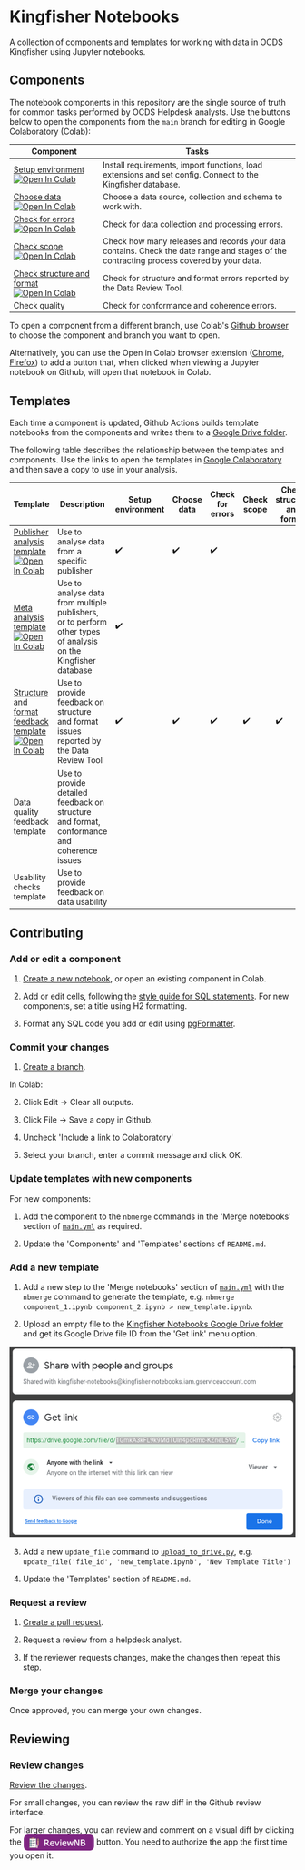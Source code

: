 # Kingfisher Notebooks

A collection of components and templates for working with data in OCDS Kingfisher using Jupyter notebooks.

## Components

The notebook components in this repository are the single source of truth for common tasks performed by OCDS Helpdesk analysts. Use the buttons below to open the components from the `main` branch for editing in Google Colaboratory (Colab):

Component | Tasks
-- | --
[Setup environment](https://github.com/duncandewhurst/kingfisher_notebook_components/blob/main/setup_environment.ipynb) [![Open In Colab](https://colab.research.google.com/assets/colab-badge.svg)](https://colab.research.google.com/github/duncandewhurst/kingfisher_notebook_components/blob/main/setup_environment.ipynb) | Install requirements, import functions, load extensions and set config. Connect to the Kingfisher database.
[Choose data](https://github.com/duncandewhurst/kingfisher_notebook_components/blob/main/choose_data.ipynb) [![Open In Colab](https://colab.research.google.com/assets/colab-badge.svg)](https://colab.research.google.com/github/duncandewhurst/kingfisher_notebook_components/blob/main/choose_data.ipynb) | Choose a data source, collection and schema to work with.
[Check for errors](https://github.com/duncandewhurst/kingfisher_notebook_components/blob/main/check_for_errors.ipynb) [![Open In Colab](https://colab.research.google.com/assets/colab-badge.svg)](https://colab.research.google.com/github/duncandewhurst/kingfisher_notebook_components/blob/main/check_for_errors.ipynb) | Check for data collection and processing errors.
[Check scope](https://github.com/duncandewhurst/kingfisher_notebook_components/blob/main/check_scope.ipynb) [![Open In Colab](https://colab.research.google.com/assets/colab-badge.svg)](https://colab.research.google.com/github/duncandewhurst/kingfisher_notebook_components/blob/main/check_scope.ipynb) | Check how many releases and records your data contains. Check the date range and stages of the contracting process covered by your data.
[Check structure and format](https://github.com/duncandewhurst/kingfisher_notebook_components/blob/main/check_structure_and_format.ipynb) [![Open In Colab](https://colab.research.google.com/assets/colab-badge.svg)](https://colab.research.google.com/github/duncandewhurst/kingfisher_notebook_components/blob/main/check_structure_and_format.ipynb) | Check for structure and format errors reported by the Data Review Tool.
Check quality | Check for conformance and coherence errors.

To open a component from a different branch, use Colab's [Github browser](https://colab.research.google.com/github/duncandewhurst/kingfisher_notebook_components/) to choose the component and branch you want to open.

Alternatively, you can use the Open in Colab browser extension ([Chrome](https://chrome.google.com/webstore/detail/open-in-colab/), [Firefox](https://addons.mozilla.org/en-US/firefox/addon/open-in-colab/)) to add a button that, when clicked when viewing a Jupyter notebook on Github, will open that notebook in Colab.

## Templates

Each time a component is updated, Github Actions builds template notebooks from the components and writes them to a [Google Drive folder](https://drive.google.com/drive/u/0/folders/1eb3pSQ55HylMsmwKqu7MrkvH12ROD4-9).

The following table describes the relationship between the templates and components. Use the links to open the templates in [Google Colaboratory](https://colab.research.google.com/) and then save a copy to use in your analysis.

Template | Description | Setup environment | Choose data | Check for errors | Check scope | Check structure and format
-- | -- | -- | -- | -- | -- | --
[Publisher analysis template](https://drive.google.com/file/d/1R-VBYA-SC9CoMIdvYp_SI9V2UFWlTqx0/view?usp=sharing)[![Open In Colab](https://colab.research.google.com/assets/colab-badge.svg)](https://colab.research.google.com/drive/1R-VBYA-SC9CoMIdvYp_SI9V2UFWlTqx0) | Use to analyse data from a specific publisher | :heavy_check_mark: | :heavy_check_mark: | :heavy_check_mark: | |
[Meta analysis template](https://drive.google.com/file/d/1NXYvi3eHOWlFHXzcg7Vhw3xNJpNXcqx1)[![Open In Colab](https://colab.research.google.com/assets/colab-badge.svg)](https://colab.research.google.com/drive/1NXYvi3eHOWlFHXzcg7Vhw3xNJpNXcqx1) | Use to analyse data from multiple publishers, or to perform other types of analysis on the Kingfisher database | :heavy_check_mark: | | | |
[Structure and format feedback template](https://drive.google.com/file/d/1GmkA3kFL9k9MdTUln4pcRmc-KZneL5VB)[![Open In Colab](https://colab.research.google.com/assets/colab-badge.svg)](https://colab.research.google.com/drive/1GmkA3kFL9k9MdTUln4pcRmc-KZneL5VB) | Use to provide feedback on structure and format issues reported by the Data Review Tool | :heavy_check_mark: | :heavy_check_mark: | :heavy_check_mark: | :heavy_check_mark: | :heavy_check_mark:
Data quality feedback template | Use to provide detailed feedback on structure and format, conformance and coherence issues | | | |
Usability checks template | Use to provide feedback on data usability | | | | |

## Contributing

### Add or edit a component

1. [Create a new notebook](https://colab.research.google.com/#create=true), or open an existing component in Colab.

2. Add or edit cells, following the [style guide for SQL statements](https://ocp-software-handbook.readthedocs.io/en/latest/python/code.html#sql-statements). For new components, set a title using H2 formatting.

3. Format any SQL code you add or edit using [pgFormatter](http://sqlformat.darold.net/).

### Commit your changes

1. [Create a branch](https://docs.github.com/en/free-pro-team@latest/github/collaborating-with-issues-and-pull-requests/creating-and-deleting-branches-within-your-repository#creating-a-branch).

In Colab:

2. Click Edit -> Clear all outputs.

3. Click File -> Save a copy in Github.

4. Uncheck 'Include a link to Colaboratory'

5. Select your branch, enter a commit message and click OK.

### Update templates with new components

For new components:

1. Add the component to the `nbmerge` commands in the 'Merge notebooks' section of [`main.yml`](https://github.com/duncandewhurst/kingfisher_notebook_components/blob/main/.github/workflows/main.yml) as required.

2. Update the 'Components' and 'Templates' sections of `README.md`.

### Add a new template

1. Add a new step to the 'Merge notebooks' section of [`main.yml`](https://github.com/duncandewhurst/kingfisher_notebook_components/blob/main/.github/workflows/main.yml) with the `nbmerge` command to generate the template, e.g. `nbmerge component_1.ipynb component_2.ipynb > new_template.ipynb`.

2. Upload an empty file to the [Kingfisher Notebooks Google Drive folder](https://drive.google.com/drive/u/0/folders/1eb3pSQ55HylMsmwKqu7MrkvH12ROD4-9) and get its Google Drive file ID from the 'Get link' menu option.

![Google Drive file ID](google_drive_file_id.png)

3. Add a new `update_file` command to [`upload_to_drive.py`](https://github.com/duncandewhurst/kingfisher_notebook_components/blob/main/upload_to_drive.py), e.g. `update_file('file_id', 'new_template.ipynb', 'New Template Title')`

4. Update the 'Templates' section of `README.md`.

### Request a review

1. [Create a pull request](https://docs.github.com/en/free-pro-team@latest/github/collaborating-with-issues-and-pull-requests/creating-a-pull-request).

2. Request a review from a helpdesk analyst.

3. If the reviewer requests changes, make the changes then repeat this step.

### Merge your changes

Once approved, you can merge your own changes.

## Reviewing

### Review changes

[Review the changes](https://docs.github.com/en/free-pro-team@latest/github/collaborating-with-issues-and-pull-requests/reviewing-proposed-changes-in-a-pull-request).

For small changes, you can review the raw diff in the Github review interface.

For larger changes, you can review and comment on a visual diff by clicking the <img align="absmiddle"  alt="ReviewNB" height="28" class="BotMessageButtonImage" src="https://raw.githubusercontent.com/ReviewNB/support/master/images/button_reviewnb.png"/> button. You need to authorize the app the first time you open it.
